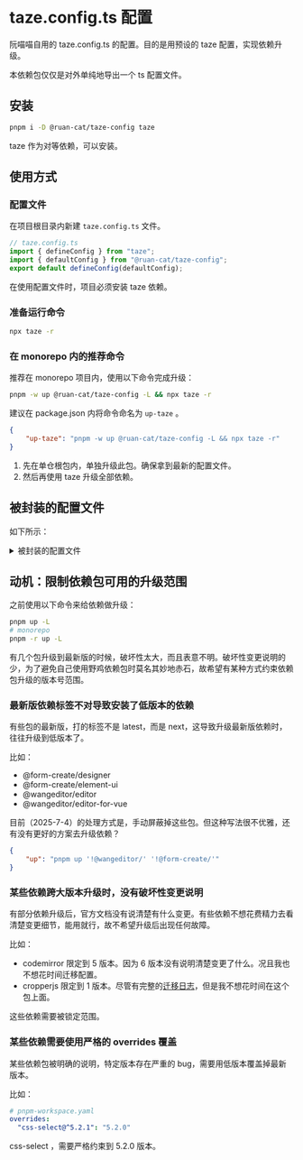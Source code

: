 # taze.config.ts 配置

阮喵喵自用的 taze.config.ts 的配置。目的是用预设的 taze 配置，实现依赖升级。

本依赖包仅仅是对外单纯地导出一个 ts 配置文件。

## 安装

```bash
pnpm i -D @ruan-cat/taze-config taze
```

taze 作为对等依赖，可以安装。

## 使用方式

### 配置文件

在项目根目录内新建 `taze.config.ts` 文件。

```ts
// taze.config.ts
import { defineConfig } from "taze";
import { defaultConfig } from "@ruan-cat/taze-config";
export default defineConfig(defaultConfig);
```

在使用配置文件时，项目必须安装 taze 依赖。

### 准备运行命令

```bash
npx taze -r
```

### 在 monorepo 内的推荐命令

推荐在 monorepo 项目内，使用以下命令完成升级：

```bash
pnpm -w up @ruan-cat/taze-config -L && npx taze -r
```

建议在 package.json 内将命令命名为 `up-taze` 。

```json
{
	"up-taze": "pnpm -w up @ruan-cat/taze-config -L && npx taze -r"
}
```

1. 先在单仓根包内，单独升级此包。确保拿到最新的配置文件。
2. 然后再使用 taze 升级全部依赖。

## 被封装的配置文件

如下所示：

<details>

<summary>
被封装的配置文件
</summary>

<!-- prettier-ignore-start -->
<!-- automd:file src="./src/taze.config.ts" code -->

```ts [taze.config.ts]
import { defineConfig } from "taze";

export const defaultConfig: Parameters<typeof defineConfig>["0"] = {
	// fetch latest package info from registry without cache
	force: true,

	// write to package.json
	write: true,

	// run `npm install` or `yarn install` right after bumping
	/**
	 * 不主动执行安装依赖的行为 升级版本号 但是不升级
	 * 要求用户随后主动运行安装依赖的命令。
	 */
	install: false,

	// ignore paths for looking for package.json in monorepo
	ignorePaths: ["**/node_modules/**", "**/test/**"],

	// ignore package.json that in other workspaces (with their own .git,pnpm-workspace.yaml,etc.)
	ignoreOtherWorkspaces: true,

	// override with different bumping mode for each package
	packageMode: {
		codemirror: "ignore",
		cropperjs: "ignore",
		vite: "ignore",
		// regex starts and ends with '/'

		/** 阮喵喵系列的依赖包 都升级到最新版 */
		"/@ruan-cat/": "latest",

		"/unplugin-/": "latest",

		// 以下依赖包的最新版的tag标签是next 而不是常见的latest 故需要专门声明
		"/@form-create/": "next",
		"/@wangeditor/": "next",
	},

	// disable checking for "overrides" package.json field
	depFields: {
		overrides: false,
	},
};
```

<!-- /automd -->
<!-- prettier-ignore-end -->

</details>

## 动机：限制依赖包可用的升级范围

之前使用以下命令来给依赖做升级：

```bash
pnpm up -L
# monorepo
pnpm -r up -L
```

有几个包升级到最新版的时候，破坏性太大，而且表意不明。破坏性变更说明的少，为了避免自己使用野鸡依赖包时莫名其妙地赤石，故希望有某种方式约束依赖包升级的版本号范围。

### 最新版依赖标签不对导致安装了低版本的依赖

有些包的最新版，打的标签不是 latest，而是 next，这导致升级最新版依赖时，往往升级到低版本了。

比如：

- @form-create/designer
- @form-create/element-ui
- @wangeditor/editor
- @wangeditor/editor-for-vue

目前（2025-7-4）的处理方式是，手动屏蔽掉这些包。但这种写法很不优雅，还有没有更好的方案去升级依赖？

```json
{
	"up": "pnpm up '!@wangeditor/' '!@form-create/'"
}
```

### 某些依赖跨大版本升级时，没有破坏性变更说明

有部分依赖升级后，官方文档没有说清楚有什么变更。有些依赖不想花费精力去看清楚变更细节，能用就行，故不希望升级后出现任何故障。

比如：

- codemirror 限定到 5 版本。因为 6 版本没有说明清楚变更了什么。况且我也不想花时间迁移配置。
- cropperjs 限定到 1 版本。尽管有完整的[迁移日志](https://fengyuanchen.github.io/cropperjs/migration.html)，但是我不想花时间在这个包上面。

这些依赖需要被锁定范围。

### 某些依赖需要使用严格的 overrides 覆盖

某些依赖包被明确的说明，特定版本存在严重的 bug，需要用低版本覆盖掉最新版本。

比如：

```yaml
# pnpm-workspace.yaml
overrides:
  "css-select@^5.2.1": "5.2.0"
```

css-select ，需要严格约束到 5.2.0 版本。
